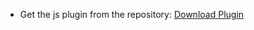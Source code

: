 - Get the js  plugin from the repository:
 [Download Plugin ](https://betterdiscord.app/plugin/DoNotTrack)